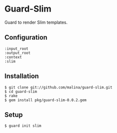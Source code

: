 # Guard-Slim

Guard to render Slim templates.

## Configuration

    :input_root
    :output_root
    :context
    :slim

## Installation

    $ git clone git://github.com/malina/guard-slim.git
    $ cd guard-slim
    $ rake
    $ gem install pkg/guard-slim-0.0.2.gem

## Setup

    $ guard init slim
